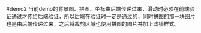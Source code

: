 #demo2
当前demo的背景图、拼图、坐标由后端传递过来，滑动时必须在前端验证通过才传给后端验证，所以后端在验证时一定是通过的，同时拼图的那一块图片也是由后端传递过来，之后将裁剪区域也使用拼图的图片并加上滤镜样式。
